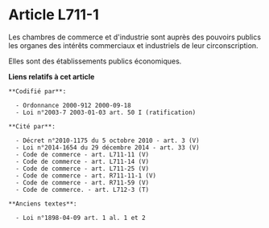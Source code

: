 # Article L711-1

Les chambres de commerce et d'industrie sont auprès des pouvoirs publics les organes des intérêts commerciaux et industriels
de leur circonscription.

Elles sont des établissements publics économiques.

**Liens relatifs à cet article**

	**Codifié par**:

	  - Ordonnance 2000-912 2000-09-18
	  - Loi n°2003-7 2003-01-03 art. 50 I (ratification)

	**Cité par**:

	  - Décret n°2010-1175 du 5 octobre 2010 - art. 3 (V)
	  - Loi n°2014-1654 du 29 décembre 2014 - art. 33 (V)
	  - Code de commerce - art. L711-11 (V)
	  - Code de commerce - art. L711-14 (V)
	  - Code de commerce - art. L711-25 (V)
	  - Code de commerce - art. R711-11-1 (V)
	  - Code de commerce - art. R711-59 (V)
	  - Code de commerce. - art. L712-3 (T)

	**Anciens textes**:

	  - Loi n°1898-04-09 art. 1 al. 1 et 2
